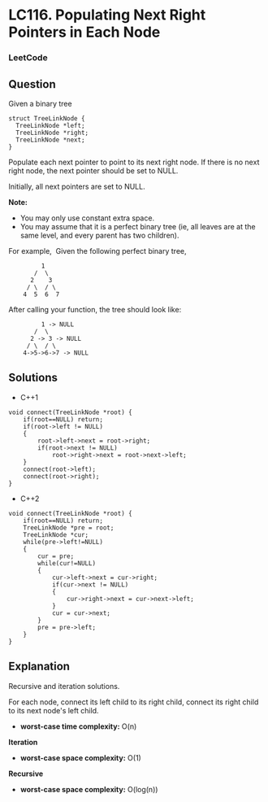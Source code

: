 # LC116. Populating Next Right Pointers in Each Node

### LeetCode

## Question

Given a binary tree

```
struct TreeLinkNode {
  TreeLinkNode *left;
  TreeLinkNode *right;
  TreeLinkNode *next;
}
```

Populate each next pointer to point to its next right node. If there is no next right node, the next pointer should be set to NULL.

Initially, all next pointers are set to NULL.

**Note:**

* You may only use constant extra space.
* You may assume that it is a perfect binary tree (ie, all leaves are at the same level, and every parent has two children).

For example,  Given the following perfect binary tree,

```
         1
       /  \
      2    3
     / \  / \
    4  5  6  7
```

After calling your function, the tree should look like:

```
         1 -> NULL
       /  \
      2 -> 3 -> NULL
     / \  / \
    4->5->6->7 -> NULL
```

## Solutions

* C++1
```
void connect(TreeLinkNode *root) {
    if(root==NULL) return;
    if(root->left != NULL)
    {
        root->left->next = root->right;
        if(root->next != NULL)
            root->right->next = root->next->left;
    }
    connect(root->left);
    connect(root->right);
}
```

* C++2
```
void connect(TreeLinkNode *root) {
    if(root==NULL) return;
    TreeLinkNode *pre = root; 
    TreeLinkNode *cur;
    while(pre->left!=NULL)
    {
        cur = pre;
        while(cur!=NULL)
        {
            cur->left->next = cur->right;
            if(cur->next != NULL)
            {
                cur->right->next = cur->next->left;
            }
            cur = cur->next;
        }
        pre = pre->left;
    }
}
```

## Explanation

Recursive and iteration solutions. 

For each node, connect its left child to its right child, connect its right child to its next node's left child.

* **worst-case time complexity:** O(n)

**Iteration**

* **worst-case space complexity:** O(1)

**Recursive**

* **worst-case space complexity:** O(log(n))
